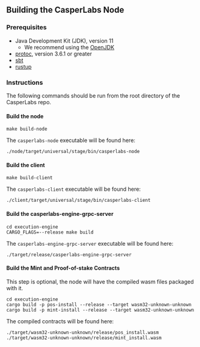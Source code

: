 ## Building the CasperLabs Node

### Prerequisites

* Java Development Kit (JDK), version 11
  * We recommend using the [OpenJDK](https://openjdk.java.net)
* [protoc](https://github.com/protocolbuffers/protobuf/releases), version 3.6.1 or greater
* [sbt](https://www.scala-sbt.org/download.html)
* [rustup](https://www.rust-lang.org/tools/install)

### Instructions

The following commands should be run from the root directory of the CasperLabs repo.

#### Build the node

```
make build-node
```

The `casperlabs-node` executable will be found here:

```
./node/target/universal/stage/bin/casperlabs-node
```

#### Build the client

```
make build-client
```

The `casperlabs-client` executable will be found here:

```
./client/target/universal/stage/bin/casperlabs-client
```

#### Build the casperlabs-engine-grpc-server

```
cd execution-engine
CARGO_FLAGS=--release make build
```

The `casperlabs-engine-grpc-server` executable will be found here:

```
./target/release/casperlabs-engine-grpc-server

```

#### Build the Mint and Proof-of-stake Contracts

This step is optional, the node will have the compiled wasm files packaged with it.

```
cd execution-engine
cargo build -p pos-install --release --target wasm32-unknown-unknown
cargo build -p mint-install --release --target wasm32-unknown-unknown
```

The compiled contracts will be found here:
```
./target/wasm32-unknown-unknown/release/pos_install.wasm
./target/wasm32-unknown-unknown/release/mint_install.wasm
```
